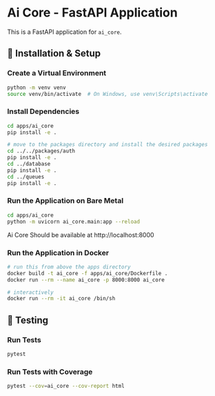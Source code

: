 # Ai Core - FastAPI Application

This is a FastAPI application for `ai_core`.

## 🚀 Installation & Setup

### Create a Virtual Environment
```sh
python -m venv venv
source venv/bin/activate  # On Windows, use venv\Scripts\activate
```

### Install Dependencies
```sh
cd apps/ai_core
pip install -e .

# move to the packages directory and install the desired packages
cd ../../packages/auth
pip install -e .
cd ../database
pip install -e .
cd ../queues
pip install -e .
```

### Run the Application on Bare Metal
```sh
cd apps/ai_core
python -m uvicorn ai_core.main:app --reload
```

Ai Core Should be available at http://localhost:8000

### Run the Application in Docker
```sh
# run this from above the apps directory
docker build -t ai_core -f apps/ai_core/Dockerfile .
docker run --rm --name ai_core -p 8000:8000 ai_core

# interactively
docker run --rm -it ai_core /bin/sh

```


## 🧪 Testing

### Run Tests
```sh
pytest
```

### Run Tests with Coverage
```sh
pytest --cov=ai_core --cov-report html
```